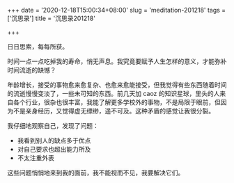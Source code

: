 +++
date = '2020-12-18T15:00:34+08:00'
slug = 'meditation-201218'
tags = ['沉思录']
title = '沉思录201218'

+++

日日思索，每每所获。

时间一点一点吃掉我的寿命，悄无声息。我究竟要赋予人生怎样的意义，才能弥补时间流逝的缺憾？

年龄增长，接受的事物愈来愈复杂、也愈来愈能接受，但我觉得有些东西随着时间的流逝慢慢变淡了，一些未可知的东西。前几天加 caoz 的知识星球，里头的人来自各个行业，很杂也很丰富，我能了解更多学校外的事物，不是局限于眼前，但因为不是亲身经历，又觉得虚无缥缈，遥不可及。这种矛盾的感觉让我很分裂。

我仔细地观察自己，发现了问题：

- 我看到别人的缺点多于优点
- 对自己要求也超出能力所及
- 不太注重外表

这些问题悄悄地来到我的面前，我不能视而不见，我要解决它们。
